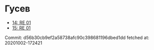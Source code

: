 # Гусев
- [14: RE 01](14.md)
- [15: RE 01](15.md)

Commit: d56b30cb9ef2a58738afc90c398681196dbed1dd
 fetched at: 20201002-172421
